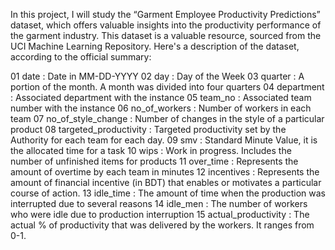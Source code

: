 In this project, I will study the “Garment Employee Productivity Predictions” dataset, which offers valuable insights into the productivity performance of the garment industry. This dataset is a valuable resource, sourced from the UCI Machine Learning Repository. Here's a description of the dataset, according to the official summary:

01 date : Date in MM-DD-YYYY
02 day : Day of the Week
03 quarter : A portion of the month. A month was divided into four quarters
04 department : Associated department with the instance
05 team_no : Associated team number with the instance
06 no_of_workers : Number of workers in each team
07 no_of_style_change : Number of changes in the style of a particular product
08 targeted_productivity : Targeted productivity set by the Authority for each team for each day.
09 smv : Standard Minute Value, it is the allocated time for a task
10 wips : Work in progress. Includes the number of unfinished items for products
11 over_time : Represents the amount of overtime by each team in minutes
12 incentives : Represents the amount of financial incentive (in BDT) that enables or motivates a particular course of action.
13 idle_time : The amount of time when the production was interrupted due to several reasons
14 idle_men : The number of workers who were idle due to production interruption
15 actual_productivity : The actual % of productivity that was delivered by the workers. It ranges from 0-1.